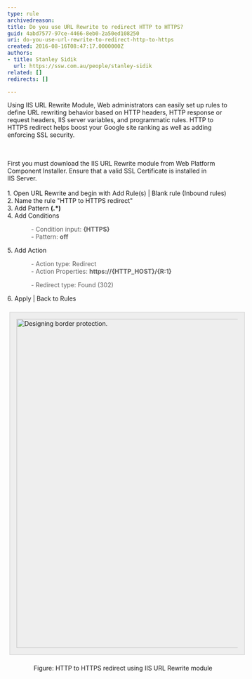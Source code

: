 ```yaml
---
type: rule
archivedreason: 
title: Do you use URL Rewrite to redirect HTTP to HTTPS?
guid: 4abd7577-97ce-4466-8eb0-2a50ed108250
uri: do-you-use-url-rewrite-to-redirect-http-to-https
created: 2016-08-16T08:47:17.0000000Z
authors:
- title: Stanley Sidik
  url: https://ssw.com.au/people/stanley-sidik
related: []
redirects: []

---
```



Using IIS URL Rewrite Module, Web administrators can easily set up rules to define URL rewriting behavior based on HTTP headers, HTTP response or request headers, IIS server variables, and programmatic rules.​​​ HTTP to HTTPS redirect helps boost&#160;your Google site ranking as well as adding enforcing SSL&#160;security.<br>
<br><excerpt class='endintro'></excerpt><br>
<div>​First you must download the IIS URL Rewrite module from Web Platform Component Installer. Ensure that a valid&#160;SSL Certificate is installed in IIS&#160;Server​.&#160;<br></div><div><br></div><div>1. Open URL Rewrite and begin with Add Rule(s) | Blank rule (Inbound rules)<br></div><div>2. Name the rule &quot;HTTP to HTTPS redirect&quot;<br></div><div>3. Add Pattern&#160;<strong>​(.*)</strong><br></div><div>​4. Add Conditions</div><blockquote style="margin-left&#58;40px;border&#58;none;"><div>​- Condition input&#58;&#160;<strong>​&#123;HTTPS&#125;</strong><br></div><div><strong>-&#160;</strong>Pattern&#58;&#160;<strong>off</strong></div></blockquote>​5.&#160;Add Action<div><blockquote style="margin-left&#58;40px;border&#58;none;"><div>- Action type&#58; Redirect<br></div><div>- Action Properties&#58;&#160;<strong>https&#58;//&#123;HTTP_HOST&#125;/&#123;R&#58;1&#125;</strong><br></div></blockquote></div><blockquote style="margin-left&#58;40px;border&#58;none;">- Redirect type&#58; Found (302)</blockquote>​6. Apply | Back to Rules<div><div><br></div><div></div><div><dt style="border&#58;none;"><img alt="Designing border protection." src="/SiteAssets/do-you-use-url-rewrite-to-redirect-http-to-https/IISURLRewrite.jpg" class="ms-rte-paste-setimagesize" style="margin&#58;5px;padding&#58;15px;border&#58;1px solid #cccccc;width&#58;750px;background&#58;#eeeeee;" />&#160;<br></dt><dd style="padding-left&#58;20px;border&#58;none;line-height&#58;16px;background-attachment&#58;initial;background-size&#58;initial;background-origin&#58;initial;background-clip&#58;initial;background-position&#58;initial;background-repeat&#58;no-repeat;">Figure&#58; HTTP to HTTPS redirect using IIS URL Rewrite module<br>​<br></dd></div></div><p><br></p>



